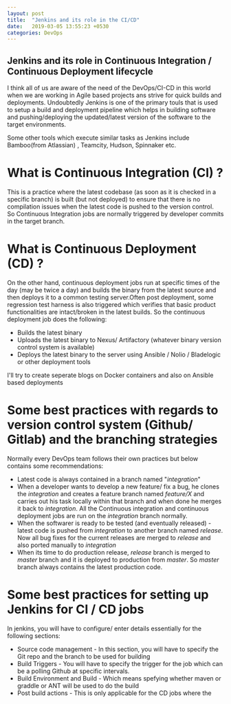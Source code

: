 ```yaml
---
layout: post
title:  "Jenkins and its role in the CI/CD"
date:   2019-03-05 13:55:23 +0530
categories: DevOps
---
```


## Jenkins and its role in Continuous Integration / Continuous Deployment lifecycle

I think all of us are aware of the need of the DevOps/CI-CD in this world when we are working in Agile based projects ans strive for quick builds and deployments. Undoubtedly Jenkins is one of the primary touls that is used to setup a build and deployment pipeline which helps in building software and pushing/deploying the updated/latest version of the software to the target environments.

Some other tools which execute similar tasks as Jenkins include Bamboo(from Atlassian) , Teamcity, Hudson, Spinnaker etc. 

# What is Continuous Integration (CI) ?
This is a practice where the latest codebase (as soon as it is checked in a specific branch) is built (but not deployed) to ensure that there is no compilation issues when the latest code is pushed to the version control.  
So Continuous Integration jobs are normally triggered by developer commits in the target branch. 

# What is Continuous Deployment (CD) ?
On the other hand, continuous deployment jobs run at specific times of the day (may be twice a day) and builds the binary from the latest source and then deploys it to a common testing server.Often post deployment, some regression test harness is also triggered which verifies that basic product functionalities are intact/broken in the latest builds. 
So the continuous deployment job does the following:
* Builds the latest binary
* Uploads the latest binary to Nexus/ Artifactory (whatever binary version control system is available)
* Deploys the latest binary to the server using Ansible / Nolio / Bladelogic or other deployment tools

I'll try to create seperate blogs on Docker containers and also on Ansible based deployments

# Some best practices with regards to version control system (Github/ Gitlab) and the branching strategies
Normally every DevOps team follows their own practices but below contains some recommendations:
* Latest code is always contained in a branch named "_integration_"
* When a developer wants to develop a new feature/ fix a bug, he clones the _integration_ and creates a feature branch named _feature/X_ and carries out his task locally within that branch and when done he merges it back to _integration_. All the Continuous integration and continuous deployment jobs are run on the _integration_ branch normally.  
* When the softwarer is ready to be tested (and eventually released) - latest code is pushed from _integration_ to another branch named _release_. Now all bug fixes for the current releases are merged to _release_ and also ported manually to _integration_ 
* When its time to do production release, _release_ branch is merged to _master_ branch and it is deployed to production from _master_. So _master_ branch always contains the latest production code.


# Some best practices for setting up Jenkins for CI / CD jobs
In jenkins, you will have to configure/ enter details essentially for the following sections:
* Source code management - In this section, you will have to specify the Git repo and the branch to be used for building  
* Build Triggers - You will have to specify the trigger for the job which can be a polling Github at specific intervals.
* Build Environment and Build - Which means spefying whether maven or graddle or ANT will be used to do the build
* Post build actions - This is only applicable for the CD jobs where the 

